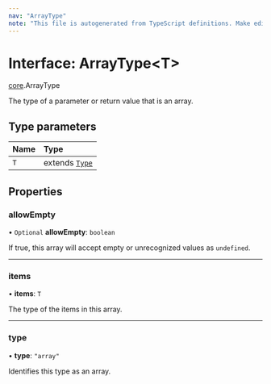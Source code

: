 ```yaml
---
nav: "ArrayType"
note: "This file is autogenerated from TypeScript definitions. Make edits to the comments in the TypeScript file and then run `make docs` to regenerate this file."
---
```

# Interface: ArrayType<T\>

[core](../modules/core.md).ArrayType

The type of a parameter or return value that is an array.

## Type parameters

| Name | Type |
| :------ | :------ |
| `T` | extends [`Type`](../enums/core.Type.md) |

## Properties

### allowEmpty

• `Optional` **allowEmpty**: `boolean`

If true, this array will accept empty or unrecognized values as `undefined`.

___

### items

• **items**: `T`

The type of the items in this array.

___

### type

• **type**: ``"array"``

Identifies this type as an array.
